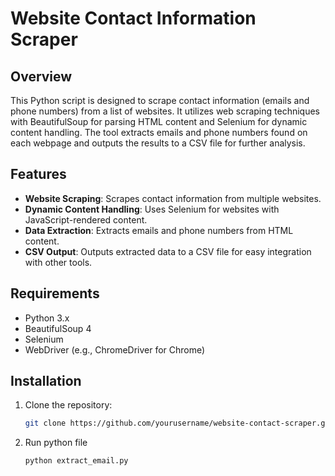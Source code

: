 # Website Contact Information Scraper

## Overview

This Python script is designed to scrape contact information (emails and phone numbers) from a list of websites. It utilizes web scraping techniques with BeautifulSoup for parsing HTML content and Selenium for dynamic content handling. The tool extracts emails and phone numbers found on each webpage and outputs the results to a CSV file for further analysis.

## Features

- **Website Scraping**: Scrapes contact information from multiple websites.
- **Dynamic Content Handling**: Uses Selenium for websites with JavaScript-rendered content.
- **Data Extraction**: Extracts emails and phone numbers from HTML content.
- **CSV Output**: Outputs extracted data to a CSV file for easy integration with other tools.

## Requirements

- Python 3.x
- BeautifulSoup 4
- Selenium
- WebDriver (e.g., ChromeDriver for Chrome)

## Installation

1. Clone the repository:
   ```bash
   git clone https://github.com/yourusername/website-contact-scraper.git

2. Run python file
   ```bash
   python extract_email.py 
